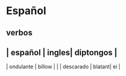 # Español

## verbos
| español | ingles| diptongos |
-----
| ondulante | billow | |
| descarado | blatant| ei |